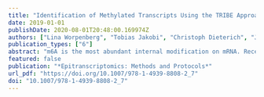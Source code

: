 ```yaml
---
title: "Identification of Methylated Transcripts Using the TRIBE Approach"
date: 2019-01-01
publishDate: 2020-08-01T20:48:00.169974Z
authors: ["Lina Worpenberg", "Tobias Jakobi", "Christoph Dieterich", "Jean-Yves Roignant"]
publication_types: ["6"]
abstract: "m6A is the most abundant internal modification on mRNA. Recent improvements of high-throughput sequencing techniques enables its detection at the transcriptome level, even at the nucleotide resolution. However most current techniques require large amounts of starting material to detect the modification. Here, we describe a complementary technique of standard meRIP-seq/miCLIP-seq approaches to identify methylated RNA using a low amount of material. We believe this approach can be applied in vivo to identify methylated targets in specific tissues or subpopulations of cells."
featured: false
publication: "*Epitranscriptomics: Methods and Protocols*"
url_pdf: "https://doi.org/10.1007/978-1-4939-8808-2_7"
doi: "10.1007/978-1-4939-8808-2_7"
---
```


